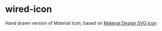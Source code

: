 # wired-icon

Hand drawn version of Material Icon, based on [Material Design SVG Icon](https://github.com/google/material-design-icons/blob/master/sprites/svg-sprite)
